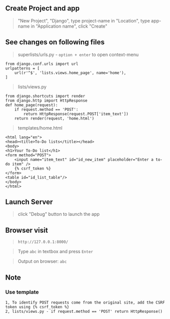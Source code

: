 ## Create Project and app

> "New Project", "Django", type project-name in "Location", type app-name in "Application name", click "Create"

## See changes on following files

> superlists/urls.py - `option + enter` to open context-menu

```
from django.conf.urls import url
urlpatterns = [
    url(r'^$', 'lists.views.home_page', name='home'),
]
```

> lists/views.py

```
from django.shortcuts import render
from django.http import HttpResponse
def home_page(request):
    if request.method == 'POST':
        return HttpResponse(request.POST['item_text'])
    return render(request, 'home.html')
```

> templates/home.html

```
<html lang="en">
<head><title>To-Do lists</title></head>
<body>
<h1>Your To-Do list</h1>
<form method="POST">
    <input name="item_text" id="id_new_item" placeholder="Enter a to-do item" />
    {% csrf_token %}
</form>
<table id="id_list_table"/>
</body>
</html>
```

## Launch Server

> click "Debug" button to launch the app

## Browser visit

> `http://127.0.0.1:8000/`

> Type `abc` in textbox and press `Enter`

> Output on browser: `abc`

## Note

### Use template

```
1, To identify POST requests come from the original site, add the CSRF token using {% csrf_token %}
2, lists/views.py - if request.method == 'POST' return HttpResponse() 
```

